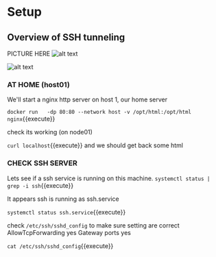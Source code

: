 # Setup

## Overview of SSH tunneling


PICTURE HERE
![alt text](https://upload.wikimedia.org/wikipedia/commons/d/dc/Ssh-L-Tunnel.png "Logo Title Text 1")

![alt text](https://upload.wikimedia.org/wikipedia/commons/2/2c/SSH_Tunnel_%28remote%29.png "Logo Title Text 1")

### AT HOME (host01)
We'll start a nginx http server on host 1, our home server

`docker run   -dp 80:80 --network host -v /opt/html:/opt/html nginx`{{execute}}

check its working (on node01)

`curl localhost`{{execute}}
and we should get back some html



### CHECK SSH SERVER
Lets see if a ssh service is running on this machine.
`systemctl status | grep -i ssh`{{execute}}

It appears ssh is running as ssh.service

`systemctl status ssh.service`{{execute}}

check `/etc/ssh/sshd_config` to make sure setting are correct
    AllowTcpForwarding yes
    Gateway ports yes

`cat /etc/ssh/sshd_config`{{execute}}


